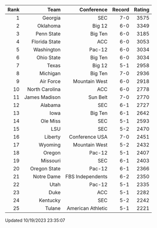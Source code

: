 | Rank  | Team                 | Conference           | Record   | Rating |
| ---:  | ---:                 | ---:                 | ---:     | ---:   |
| 1     | Georgia              | SEC                  | 7-0      | 3575   |
| 2     | Oklahoma             | Big 12               | 6-0      | 3349   |
| 3     | Penn State           | Big Ten              | 6-0      | 3185   |
| 4     | Florida State        | ACC                  | 6-0      | 3053   |
| 5     | Washington           | Pac-12               | 6-0      | 3034   |
| 6     | Ohio State           | Big Ten              | 6-0      | 3034   |
| 7     | Texas                | Big 12               | 5-1      | 2958   |
| 8     | Michigan             | Big Ten              | 7-0      | 2936   |
| 9     | Air Force            | Mountain West        | 6-0      | 2918   |
| 10    | North Carolina       | ACC                  | 6-0      | 2778   |
| 11    | James Madison        | Sun Belt             | 7-0      | 2770   |
| 12    | Alabama              | SEC                  | 6-1      | 2727   |
| 13    | Iowa                 | Big Ten              | 6-1      | 2642   |
| 14    | Ole Miss             | SEC                  | 5-1      | 2593   |
| 15    | LSU                  | SEC                  | 5-2      | 2470   |
| 16    | Liberty              | Conference USA       | 7-0      | 2451   |
| 17    | Wyoming              | Mountain West        | 5-2      | 2432   |
| 18    | Oregon               | Pac-12               | 5-1      | 2407   |
| 19    | Missouri             | SEC                  | 6-1      | 2403   |
| 20    | Oregon State         | Pac-12               | 6-1      | 2366   |
| 21    | Notre Dame           | FBS Independents     | 6-2      | 2350   |
| 22    | Utah                 | Pac-12               | 5-1      | 2335   |
| 23    | Duke                 | ACC                  | 5-1      | 2282   |
| 24    | Kentucky             | SEC                  | 5-2      | 2242   |
| 25    | Tulane               | American Athletic    | 5-1      | 2221   |

Updated 10/19/2023 23:35:07

